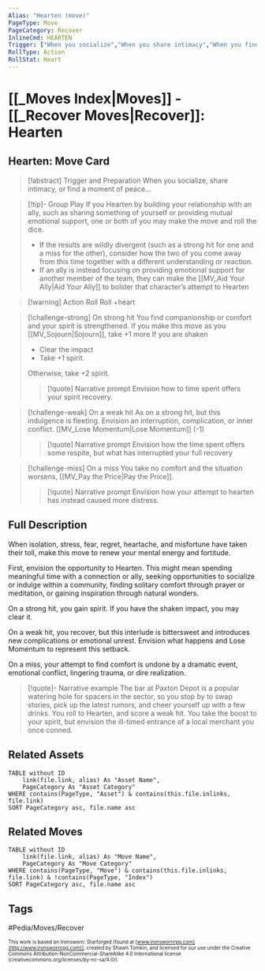```yaml
---
Alias: "Hearten (move)"
PageType: Move
PageCategory: Recover
InlineCmd: HEARTEN
Trigger: ["When you socialize","When you share intimacy","When you find a moment of peace"]
RollType: Action
RollStat: Heart
---
```

# [[_Moves Index|Moves]] - [[_Recover Moves|Recover]]: Hearten

## Hearten: Move Card
>[!abstract]  Trigger and Preparation
>When you socialize, share intimacy, or find a moment of peace...

> [!tip]- Group Play
> If you Hearten by building your relationship with an ally, such as sharing something of yourself or providing mutual emotional support, one or both of you may make the move and roll the dice. 
>- If the results are wildly divergent (such as a strong hit for one and a miss for the other), consider how the two of you come away from this time together with a different understanding or reaction. 
>- If an ally is instead focusing on providing emotional support for another member of the team, they can make the [[MV_Aid Your Ally|Aid Your Ally]] to bolster that character’s attempt to Hearten

> [!warning] Action Roll
> Roll +heart

> [!challenge-strong] On strong hit
> You find companionship or comfort and your spirit is strengthened. 
> If you make this move as you [[MV_Sojourn|Sojourn]], take +1 more
> If you are shaken
>- Clear the impact
>- Take +1 spirit. 
>
> Otherwise, take +2 spirit. 
> 
> > [!quote] Narrative prompt
> > Envision how to time spent offers your spirit recovery.

> [!challenge-weak] On a weak hit
> As on a strong hit, but this indulgence is fleeting. Envision an interruption, complication, or inner conflict. 
> [[MV_Lose Momentum|Lose Momentum]] (-1)
> > [!quote] Narrative prompt
> > Envision how the time spent offers some respite, but what has interrupted your full recovery

> [!challenge-miss] On a miss
> You take no comfort and the situation worsens, [[MV_Pay the Price|Pay the Price]].
> > [!quote] Narrative prompt
> > Envision how your attempt to hearten has instead caused more distress.

## Full Description
When isolation, stress, fear, regret, heartache, and misfortune have taken their toll, make this move to renew your mental energy and fortitude. 

First, envision the opportunity to Hearten. This might mean spending meaningful time with a connection or ally, seeking opportunities to socialize or indulge within a community, finding solitary comfort through prayer or meditation, or gaining inspiration through natural wonders. 

On a strong hit, you gain spirit. If you have the shaken impact, you may clear it. 

On a weak hit, you recover, but this interlude is bittersweet and introduces new complications or emotional unrest. Envision what happens and Lose Momentum to represent this setback. 

On a miss, your attempt to find comfort is undone by a dramatic event, emotional conflict, lingering trauma, or dire realization. 

> [!quote]- Narrative example
> The bar at Paxton Depot is a popular watering hole for spacers in the sector, so you stop by to swap stories, pick up the latest rumors, and cheer yourself up with a few drinks. You roll to Hearten, and score a weak hit. You take the boost to your spirit, but envision the ill-timed entrance of a local merchant you once conned. 

## Related Assets
```dataview
TABLE without ID
	link(file.link, alias) As "Asset Name",
	PageCategory As "Asset Category"
WHERE contains(PageType, "Asset") & contains(this.file.inlinks, file.link)
SORT PageCategory asc, file.name asc
```

## Related Moves
```dataview
TABLE without ID
	link(file.link, alias) As "Move Name",
	PageCategory As "Move Category"
WHERE contains(PageType, "Move") & contains(this.file.inlinks, file.link) & !contains(PageType, "Index")
SORT PageCategory asc, file.name asc
```

## Tags
#Pedia/Moves/Recover 

<font size=-2>This work is based on Ironsworn: Starforged (found at [www.ironswornrpg.com](http://www.ironswornrpg.com)), created by Shawn Tomkin, and licensed for our use under the Creative Commons Attribution-NonCommercial-ShareAlike 4.0 International license  (creativecommons.org/licenses/by-nc-sa/4.0/).</font>